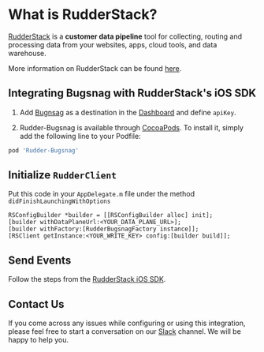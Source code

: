 # What is RudderStack?

[RudderStack](https://rudderstack.com/) is a **customer data pipeline** tool for collecting, routing and processing data from your websites, apps, cloud tools, and data warehouse.

More information on RudderStack can be found [here](https://github.com/rudderlabs/rudder-server).

## Integrating Bugsnag with RudderStack's iOS SDK

1. Add [Bugnsag](https://www.bugsnag.com/) as a destination in the [Dashboard](https://app.rudderstack.com/) and define `apiKey`.

3. Rudder-Bugsnag is available through [CocoaPods](https://cocoapods.org). To install it, simply add the following line to your Podfile:

```ruby
pod 'Rudder-Bugsnag'
```

## Initialize ```RudderClient```

Put this code in your ```AppDelegate.m``` file under the method ```didFinishLaunchingWithOptions```

```
RSConfigBuilder *builder = [[RSConfigBuilder alloc] init];
[builder withDataPlaneUrl:<YOUR_DATA_PLANE_URL>];
[builder withFactory:[RudderBugsnagFactory instance]];
[RSClient getInstance:<YOUR_WRITE_KEY> config:[builder build]];
```

## Send Events

Follow the steps from the [RudderStack iOS SDK](https://github.com/rudderlabs/rudder-sdk-ios).

## Contact Us

If you come across any issues while configuring or using this integration, please feel free to start a conversation on our [Slack](https://resources.rudderstack.com/join-rudderstack-slack) channel. We will be happy to help you.
